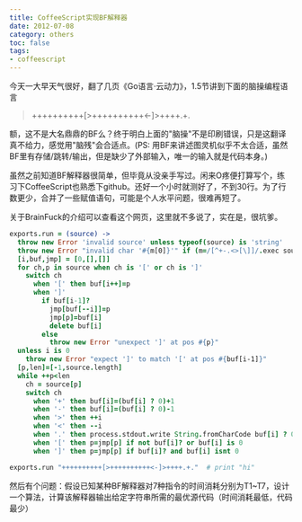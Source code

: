 ```yaml
---
title: CoffeeScript实现BF解释器
date: 2012-07-08
category: others
toc: false
tags:
- coffeescript
---
```


今天一大早天气很好，翻了几页《Go语言·云动力》，1.5节讲到下面的脑操编程语言

> ++++++++++[>++++++++++<-]>++++.+.

额，这不是大名鼎鼎的BF么？终于明白上面的"脑操"不是印刷错误，只是这翻译真不给力，感觉用"脑残"会合适点。(PS: 用BF来讲述图灵机似乎不太合适，虽然BF里有存储/跳转/输出，但是缺少了外部输入，唯一的输入就是代码本身。)

虽然之前知道BF解释器很简单，但毕竟从没亲手写过。闲来O疼便打算写个，练习下CoffeeScript也熟悉下github。还好一个小时就测好了，不到30行。为了行数更少，合并了一些赋值语句，可能是个人水平问题，很难再短了。

关于BrainFuck的介绍可以查看这个网页，这里就不多说了，实在是，很坑爹。

``` coffeescript
exports.run = (source) ->
  throw new Error 'invalid source' unless typeof(source) is 'string'
  throw new Error "invalid char '#{m[0]}'" if (m=/[^+-.<>[\]]/.exec source)?
  [i,buf,jmp] = [0,[],[]]
  for ch,p in source when ch is '[' or ch is ']'
    switch ch
      when '[' then buf[i++]=p
      when ']'
        if buf[i-1]?
          jmp[buf[--i]]=p
          jmp[p]=buf[i]
          delete buf[i]
        else
          throw new Error "unexpect ']' at pos #{p}"
  unless i is 0
    throw new Error "expect ']' to match '[' at pos #{buf[i-1]}"
  [p,len]=[-1,source.length]
  while ++p<len
    ch = source[p]
    switch ch
      when '+' then buf[i]=(buf[i] ? 0)+1
      when '-' then buf[i]=(buf[i] ? 0)-1
      when '>' then ++i
      when '<' then --i
      when '.' then process.stdout.write String.fromCharCode buf[i] ? 0x30
      when '[' then p=jmp[p] if not buf[i]? or buf[i] is 0
      when ']' then p=jmp[p] if buf[i]? and buf[i] isnt 0

exports.run "++++++++++[>++++++++++<-]>++++.+."  # print "hi"
```

然后有个问题：假设已知某种BF解释器对7种指令的时间消耗分别为T1~T7，设计一个算法，计算该解释器输出给定字符串所需的最优源代码（时间消耗最低，代码最少）